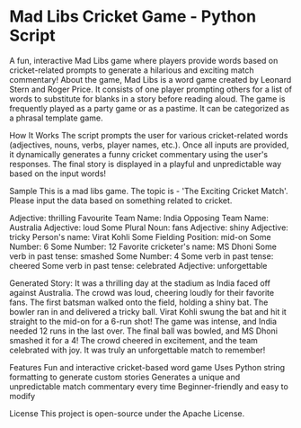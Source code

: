 # Mad Libs Cricket Game - Python Script
A fun, interactive Mad Libs game where players provide words based on cricket-related prompts to generate a hilarious and exciting match commentary! About the game, Mad Libs is a word game created by Leonard Stern and Roger Price. It consists of one player prompting others for a list of words to substitute for blanks in a story before reading aloud. The game is frequently played as a party game or as a pastime. It can be categorized as a phrasal template game.

How It Works
The script prompts the user for various cricket-related words (adjectives, nouns, verbs, player names, etc.).
Once all inputs are provided, it dynamically generates a funny cricket commentary using the user's responses.
The final story is displayed in a playful and unpredictable way based on the input words!

Sample
This is a mad libs game. The topic is - 'The Exciting Cricket Match'. 
Please input the data based on something related to cricket.

Adjective: thrilling
Favourite Team Name: India
Opposing Team Name: Australia
Adjective: loud
Some Plural Noun: fans
Adjective: shiny
Adjective: tricky
Person's name: Virat Kohli
Some Fielding Position: mid-on
Some Number: 6
Some Number: 12
Favorite cricketer's name: MS Dhoni
Some verb in past tense: smashed
Some Number: 4
Some verb in past tense: cheered
Some verb in past tense: celebrated
Adjective: unforgettable

Generated Story:
It was a thrilling day at the stadium as India faced off against Australia. 
The crowd was loud, cheering loudly for their favorite fans. 
The first batsman walked onto the field, holding a shiny bat. 
The bowler ran in and delivered a tricky ball. 
Virat Kohli swung the bat and hit it straight to the mid-on for a 6-run shot! 
The game was intense, and India needed 12 runs in the last over. 
The final ball was bowled, and MS Dhoni smashed it for a 4! 
The crowd cheered in excitement, and the team celebrated with joy. 
It was truly an unforgettable match to remember!


Features
Fun and interactive cricket-based word game
Uses Python string formatting to generate custom stories
Generates a unique and unpredictable match commentary every time
Beginner-friendly and easy to modify

License
This project is open-source under the  Apache License.